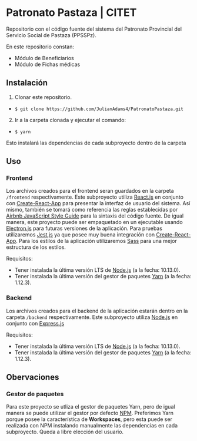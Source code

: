 # Patronato Pastaza | CITET

Repositorio con el código fuente del sistema del Patronato Provincial del Servicio Social de Pastaza (PPSSPz). 

En este repositorio constan:
- Módulo de Beneficiarios 
- Módulo de Fichas médicas



## Instalación
1) Clonar este repositorio.
- `$ git clone https://github.com/JulianAdams4/PatronatoPastaza.git`

2) Ir a la carpeta clonada y ejecutar el comando:
- `$ yarn`

Esto instalará las dependencias de cada subproyecto dentro de la carpeta


## Uso
### Frontend
Los archivos creados para el frontend seran guardados en la carpeta  `/frontend`  respectivamente. Este subproyecto utiliza [React.js](https://reactjs.org/) en conjunto con [Create-React-App](https://github.com/facebook/create-react-app) para presentar la interfaz de usuario del sistema. Así mismo, también se tomará como referencia las reglas establecidas por [Airbnb JavaScript Style Guide](https://github.com/airbnb/javascript) para la sintaxis del código fuente. De igual manera, este proyecto puede ser empaquetado en un ejecutable usando [Electron.js](https://electronjs.org/) para futuras versiones de la aplicación.
Para pruebas utilizaremos [Jest.js](https://jestjs.io/) ya que posee muy buena integración con [Create-React-App](). Para los estilos de la aplicación utilizaremos [Sass](https://sass-lang.com/) para una mejor estructura de los estilos.

Requisitos:
  - Tener instalada la última versión LTS de [Node.js](https://nodejs.org/es/) (a la fecha: 10.13.0).
  - Tener instalada la última versión del gestor de paquetes [Yarn](https://yarnpkg.com/lang/en/) (a la fecha: 1.12.3).


### Backend
Los archivos creados para el backend de la aplicación estarán dentro en la carpeta `/backend` respectivamente. Este subproyecto utiliza [Node.js](https://nodejs.org/es/) en conjunto con [Express.js](https://expressjs.com/es/)


Requisitos:
  - Tener instalada la última versión LTS de [Node.js](https://nodejs.org/es/) (a la fecha: 10.13.0).
  - Tener instalada la última versión del gestor de paquetes [Yarn](https://yarnpkg.com/lang/en/) (a la fecha: 1.12.3).

## Obervaciones
### Gestor de paquetes
Para este proyecto se utliza el gestor de paquetes Yarn, pero de igual manera se puede utilizar el gestor por defecto [NPM](https://www.npmjs.com/). Preferimos Yarn porque posee la característica de **Workspaces**, pero esta puede ser realizada con NPM instalando manualmente las dependencias en cada subproyecto. Queda a libre elección del usuario.